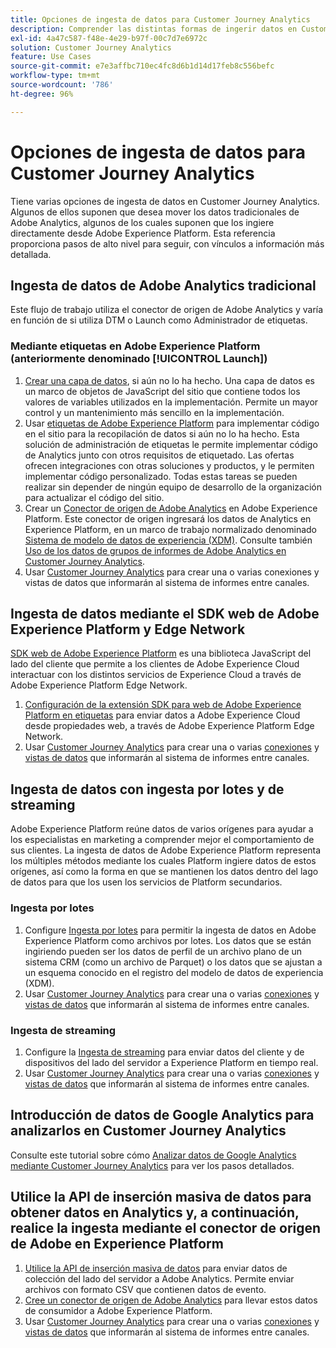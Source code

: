 ```yaml
---
title: Opciones de ingesta de datos para Customer Journey Analytics
description: Comprender las distintas formas de ingerir datos en Customer Journey Analytics
exl-id: 4a47c587-f48e-4e29-b97f-00c7d7e6972c
solution: Customer Journey Analytics
feature: Use Cases
source-git-commit: e7e3affbc710ec4fc8d6b1d14d17feb8c556befc
workflow-type: tm+mt
source-wordcount: '786'
ht-degree: 96%

---
```


# Opciones de ingesta de datos para Customer Journey Analytics

Tiene varias opciones de ingesta de datos en Customer Journey Analytics. Algunos de ellos suponen que desea mover los datos tradicionales de Adobe Analytics, algunos de los cuales suponen que los ingiere directamente desde Adobe Experience Platform. Esta referencia proporciona pasos de alto nivel para seguir, con vínculos a información más detallada.

## Ingesta de datos de Adobe Analytics tradicional

Este flujo de trabajo utiliza el conector de origen de Adobe Analytics y varía en función de si utiliza DTM o Launch como Administrador de etiquetas.

### Mediante etiquetas en Adobe Experience Platform (anteriormente denominado [!UICONTROL Launch])

1. [Crear una capa de datos](https://experienceleague.adobe.com/docs/analytics/implementation/prepare/data-layer.html?lang=es), si aún no lo ha hecho. Una capa de datos es un marco de objetos de JavaScript del sitio que contiene todos los valores de variables utilizados en la implementación. Permite un mayor control y un mantenimiento más sencillo en la implementación.
1. Usar [etiquetas de Adobe Experience Platform](https://experienceleague.adobe.com/docs/analytics/implementation/launch/overview.html?lang=es) para implementar código en el sitio para la recopilación de datos si aún no lo ha hecho. Esta solución de administración de etiquetas le permite implementar código de Analytics junto con otros requisitos de etiquetado. Las ofertas ofrecen integraciones con otras soluciones y productos, y le permiten implementar código personalizado. Todas estas tareas se pueden realizar sin depender de ningún equipo de desarrollo de la organización para actualizar el código del sitio.
1. Crear un [Conector de origen de Adobe Analytics](https://experienceleague.adobe.com/docs/experience-platform/sources/ui-tutorials/create/adobe-applications/analytics.html?lang=es) en Adobe Experience Platform. Este conector de origen ingresará los datos de Analytics en Experience Platform, en un marco de trabajo normalizado denominado [Sistema de modelo de datos de experiencia (XDM)](https://experienceleague.adobe.com/docs/experience-platform/xdm/home.html?lang=es). Consulte también [Uso de los datos de grupos de informes de Adobe Analytics en Customer Journey Analytics](/help/getting-started/aa-vs-cja/aa-data-in-cja.md).
1. Usar [Customer Journey Analytics](https://experienceleague.adobe.com/docs/analytics-platform/using/cja-overview/cja-getting-started.html?lang=es) para crear una o varias conexiones y vistas de datos que informarán al sistema de informes entre canales.

## Ingesta de datos mediante el SDK web de Adobe Experience Platform y Edge Network

[SDK web de Adobe Experience Platform](https://experienceleague.adobe.com/docs/experience-platform/edge/home.html?lang=es) es una biblioteca JavaScript del lado del cliente que permite a los clientes de Adobe Experience Cloud interactuar con los distintos servicios de Experience Cloud a través de Adobe Experience Platform Edge Network.

1. [Configuración de la extensión SDK para web de Adobe Experience Platform en etiquetas](https://experienceleague.adobe.com/docs/experience-platform/tags/extensions/adobe/sdk/overview.html?lang=es) para enviar datos a Adobe Experience Cloud desde propiedades web, a través de Adobe Experience Platform Edge Network.
1. Usar [Customer Journey Analytics](https://experienceleague.adobe.com/docs/analytics-platform/using/cja-overview/cja-getting-started.html?lang=es) para crear una o varias [conexiones](/help/connections/create-connection.md) y [vistas de datos](/help/data-views/data-views.md) que informarán al sistema de informes entre canales.

## Ingesta de datos con ingesta por lotes y de streaming

Adobe Experience Platform reúne datos de varios orígenes para ayudar a los especialistas en marketing a comprender mejor el comportamiento de sus clientes. La ingesta de datos de Adobe Experience Platform representa los múltiples métodos mediante los cuales Platform ingiere datos de estos orígenes, así como la forma en que se mantienen los datos dentro del lago de datos para que los usen los servicios de Platform secundarios.

### Ingesta por lotes

1. Configure [Ingesta por lotes](https://experienceleague.adobe.com/docs/experience-platform/ingestion/batch/overview.html?lang=es#batch) para permitir la ingesta de datos en Adobe Experience Platform como archivos por lotes. Los datos que se están ingiriendo pueden ser los datos de perfil de un archivo plano de un sistema CRM (como un archivo de Parquet) o los datos que se ajustan a un esquema conocido en el registro del modelo de datos de experiencia (XDM).
1. Usar [Customer Journey Analytics](https://experienceleague.adobe.com/docs/analytics-platform/using/cja-overview/cja-getting-started.html?lang=es) para crear una o varias [conexiones](/help/connections/create-connection.md) y [vistas de datos](/help/data-views/data-views.md) que informarán al sistema de informes entre canales.

### Ingesta de streaming

1. Configure la [Ingesta de streaming](https://experienceleague.adobe.com/docs/experience-platform/ingestion/streaming/overview.html?lang=es#streaming) para enviar datos del cliente y de dispositivos del lado del servidor a Experience Platform en tiempo real.
1. Usar [Customer Journey Analytics](https://experienceleague.adobe.com/docs/analytics-platform/using/cja-overview/cja-getting-started.html?lang=es) para crear una o varias [conexiones](/help/connections/create-connection.md) y [vistas de datos](/help/data-views/data-views.md) que informarán al sistema de informes entre canales.

## Introducción de datos de Google Analytics para analizarlos en Customer Journey Analytics

Consulte este tutorial sobre cómo [Analizar datos de Google Analytics mediante Customer Journey Analytics](https://experienceleague.adobe.com/docs/platform-learn/comprehensive-technical-tutorial-v22/module12/ex5.html?lang=es) para ver los pasos detallados.

## Utilice la API de inserción masiva de datos para obtener datos en Analytics y, a continuación, realice la ingesta mediante el conector de origen de Adobe en Experience Platform

1. [Utilice la API de inserción masiva de datos](https://www.adobe.io/apis/experiencecloud/analytics/docs.html#!AdobeDocs/analytics-2.0-apis/master/bdia.md) para enviar datos de colección del lado del servidor a Adobe Analytics. Permite enviar archivos con formato CSV que contienen datos de evento.
1. [Cree un conector de origen de Adobe Analytics](https://experienceleague.adobe.com/docs/experience-platform/sources/ui-tutorials/create/adobe-applications/analytics.html?lang=es) para llevar estos datos de consumidor a Adobe Experience Platform.
1. Usar [Customer Journey Analytics](https://experienceleague.adobe.com/docs/analytics-platform/using/cja-overview/cja-getting-started.html?lang=es) para crear una o varias [conexiones](/help/connections/create-connection.md) y [vistas de datos](/help/data-views/data-views.md) que informarán al sistema de informes entre canales.
